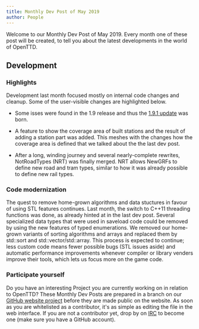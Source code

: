```yaml
---
title: Monthly Dev Post of May 2019
author: People
---
```


Welcome to our Monthly Dev Post of May 2019.
Every month one of these post will be created, to tell you about the latest developments in the world of OpenTTD.

<!-- more -->

## Development

### Highlights

Development last month focused mostly on internal code changes and cleanup.
Some of the user-visible changes are highlighted below.

* Some isses were found in the 1.9 release and thus the [1.9.1 update](https://www.openttd.org/news/2019/04/08/openttd-1-9-1.html) was born.

* A feature to show the coverage area of built stations and the result of adding a station part was added.
This meshes with the changes how the coverage area is defined that we talked about the the last dev post.

* After a long, winding journey and several nearly-complete rewrites, NotRoadTypes (NRT) was finally merged.
NRT allows NewGRFs to define new road and tram types, similar to how it was already possible to define new rail types.

### Code modernization

The quest to remove home-grown algorithms and data stuctures in favour of using STL features continues.
Last month, the switch to C++11 threading functions was done, as already hinted at in the last dev post.
Several specialized data types that were used in saveload code could be removed by using the new features of typed enumerations.
We removed our home-grown variants of sorting algorithms and arrays and replaced them by std::sort and std::vector/std::array.
This process is expected to continue; less custom code means fewer possible bugs (STL issues aside) and automatic performance improvements whenever compiler or library venders improve their tools, which lets us focus more on the game code.

### Participate yourself

Do you have an interesting Project you are currently working on in relation to OpenTTD?
These Monthly Dev Posts are prepared in a branch on our [GitHub website project](https://github.com/OpenTTD/website/tree/monthly-dev-post/_posts/2019-06-01-monthly-dev-post.md) before they are made public on the website.
As soon as you are whitelisted as a contributor, it's as simple as editing the file in the web interface.
If you are not a contributor yet, drop by on [IRC](https://www.openttd.org/contact.html) to become one (make sure you have a GitHub account).
